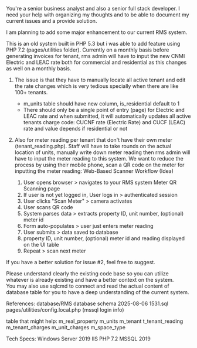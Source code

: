 You're a senior business analyst and also a senior full stack developer. I need your help with organizing my thoughts and to be able to document my current issues and a provide solution. 

I am planning to add some major enhancement to our current RMS system.

This is an old system built in PHP 5.3 but i was able to add feature using PHP 7.2 (pages/utilities folder).  Currently on a monthly basis before generating invoices for tenant, rms admin will have to input the new CNMI Electric and LEAC rate both for commercial and residential as this changes as well on a monthly basis. 

1. The issue is that they have to manually locate all active tenant and edit the rate changes which is very tedious specially when there are like 100+ tenants. 
    - m_units table should have new column, is_residential default to 1
    - There should only be a single point of entry (page) for Electric and LEAC rate and when submitted, it will automatically updates all active tenants charge code: CUCNF rate (Electric Rate) and CUCF (LEAC) rate and value depends if residential or not

2. Also for meter reading per tenant that don't have their own meter (tenant_reading.php). Staff will have to take rounds on the actual location of units, manually write down meter reading then rms admin will have to input the meter reading to this system. We want to reduce the process by using their mobile phone, scan a QR code on the meter for inputting the meter reading: 
    Web-Based Scanner Workflow (Idea)
    1. User opens browser > navigates to your RMS system Meter QR Scanning page
    2. If user is not yet logged in, User logs in > authenticated session
    3. User clicks "Scan Meter" > camera activates 
    4. User scans QR code 
    5. System parses data > extracts property ID, unit number, (optional) meter id
    6. Form auto-populates > user just enters meter reading
    7. User submits > data saved to database
    8. property ID, unit number, (optional) meter id and reading displayed on the UI table 
    9. Repeat > scan next meter

If you have a better solution for issue #2, feel free to suggest. 

Please understand clearly the existing code base so you can utilize whatever is already existing and have a better context on the system.    
You may also use sqlcmd to connect and read the actual content of database table for you to have a deep understanding of the current system.

References:
database/RMS database schema 2025-08-06 1531.sql
pages/utilities/config.local.php (mssql login info)

table that might help:
m_real_property
m_units
m_tenant
t_tenant_reading
m_tenant_charges
m_unit_charges
m_space_type

Tech Specs:
Windows Server 2019
IIS
PHP 7.2
MSSQL 2019